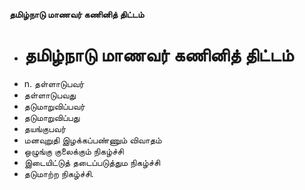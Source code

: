 **தமிழ்நாடு மாணவர் கணினித் திட்டம்**
- # தமிழ்நாடு மாணவர் கணினித் திட்டம்
- n. தள்ளாடுபவர்
- தள்ளாடுபவது
- தடுமாறுவிப்பவர்
- தடுமாறுவிப்பது
- தயங்குபவர்
- மனவுறுதி இழக்கப்பண்ணும் விவாதம்
- ஒழுங்கு குலைக்கும் நிகழ்ச்சி
- இடையிட்டுத் தடைப்படுத்தும நிகழ்ச்சி
- தடுமாற்ற நிகழ்ச்சி.

